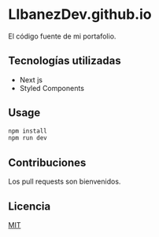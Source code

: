 # LIbanezDev.github.io

El código fuente de mi portafolio.

## Tecnologías utilizadas

* Next js
* Styled Components

## Usage

```bash
npm install
npm run dev
```

## Contribuciones

Los pull requests son bienvenidos.

## Licencia

[MIT](https://choosealicense.com/licenses/mit/)
